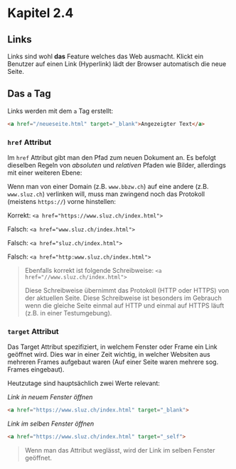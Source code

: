 # Kapitel 2.4 #

## Links ##

Links sind wohl **das** Feature welches das Web ausmacht. Klickt ein Benutzer auf einen
Link (Hyperlink) lädt der Browser automatisch die neue Seite.

## Das `a` Tag ##

Links werden mit dem `a` Tag erstellt:

```html
<a href="/neueseite.html" target="_blank">Angezeigter Text</a>
```

### `href` Attribut ###

Im `href` Attribut gibt man den Pfad zum neuen Dokument an. Es befolgt dieselben Regeln
von *absoluten* und *relativen* Pfaden wie Bilder, allerdings mit einer weiteren Ebene:

Wenn man von einer Domain (z.B. `www.bbzw.ch`) auf eine andere (z.B. `www.sluz.ch`) verlinken
will, muss man zwingend noch das Protokoll (meistens `https://`) vorne hinstellen:

Korrekt: `<a href="https://www.sluz.ch/index.html">`

Falsch: `<a href="www.sluz.ch/index.html">`

Falsch: `<a href="sluz.ch/index.html">`

Falsch: `<a href="http:www.sluz.ch/index.html">`

> Ebenfalls korrekt ist folgende Schreibweise: `<a href="//www.sluz.ch/index.html">`
> 
> Diese Schreibweise übernimmt das Protokoll (HTTP oder HTTPS) von der aktuellen Seite. Diese Schreibweise
> ist besonders im Gebrauch wenn die gleiche Seite einmal auf HTTP und einmal auf HTTPS läuft (z.B. in einer Testumgebung).

### `target` Attribut ###

Das Target Attribut spezifiziert, in welchem Fenster oder Frame ein Link geöffnet wird. Dies war in einer Zeit wichtig,
in welcher Websiten aus mehreren Frames aufgebaut waren (Auf einer Seite waren mehrere sog. Frames eingebaut).

Heutzutage sind hauptsächlich zwei Werte relevant:

*Link in neuem Fenster öffnen*
```html
<a href="https://www.sluz.ch/index.html" target="_blank">
```

*Link im selben Fenster öffnen*
```html
<a href="https://www.sluz.ch/index.html" target="_self">
```
> Wenn man das Attribut weglässt, wird der Link im selben Fenster geöffnet.